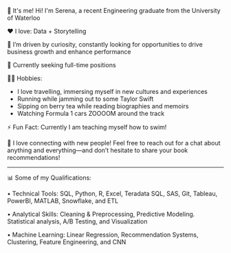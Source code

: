 👋 It's me! Hi! I'm Serena, a recent Engineering graduate from the University of Waterloo  
  
❤️ I love: Data + Storytelling  
  
👀 I’m driven by curiosity, constantly looking for opportunities to drive business growth and enhance performance  
  
🧳 Currently seeking full-time positions  
  
🏃‍♀️ Hobbies: 
- I love travelling, immersing myself in new cultures and experiences
- Running while jamming out to some Taylor Swift  
- Sipping on berry tea while reading biographies and memoirs  
- Watching Formula 1 cars ZOOOOM around the track  
  
⚡ Fun Fact: Currently I am teaching myself how to swim!  
  
📝 I love connecting with new people! Feel free to reach out for a chat about anything and everything—and don’t hesitate to share your book recommendations!  

---  
📊 Some of my Qualifications:  
  
•	Technical Tools: SQL, Python, R, Excel, Teradata SQL, SAS, Git, Tableau, PowerBI, MATLAB, Snowflake, and ETL  
  
•	Analytical Skills: Cleaning & Preprocessing, Predictive Modeling. Statistical analysis, A/B Testing, and Visualization  
  
•	Machine Learning: Linear Regression, Recommendation Systems, Clustering, Feature Engineering, and CNN

<!---
serenasurani01/serenasurani01 is a ✨ special ✨ repository because its `README.md` (this file) appears on your GitHub profile.
You can click the Preview link to take a look at your changes.
--->

